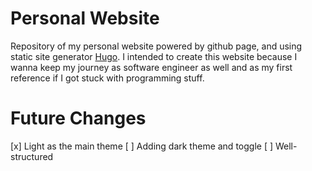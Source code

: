 # Personal Website
Repository of my personal website powered by github page, and using static site generator [Hugo](https://gohugo.io). I intended to create this website because I wanna keep my journey as software engineer as well and as my first reference if I got stuck with programming stuff.

# Future Changes
[x] Light as the main theme
[ ] Adding dark theme and toggle
[ ] Well-structured

